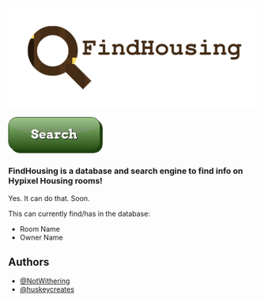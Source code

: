 
![Logo](https://raw.githubusercontent.com/NotWithering/housing/main/banner.png)


[![Search](https://raw.githubusercontent.com/NotWithering/housing/main/button_search.png)](https://notwithering.github.io/housing/)






 

### FindHousing is a database and search engine to find info on Hypixel Housing rooms!
Yes. It can do that. Soon.


This can currently find/has in the database:
- Room Name
- Owner Name

## Authors

- [@NotWithering](https://www.github.com/NotWithering)
- [@huskeycreates](https://www.github.com/huskeycreates)

